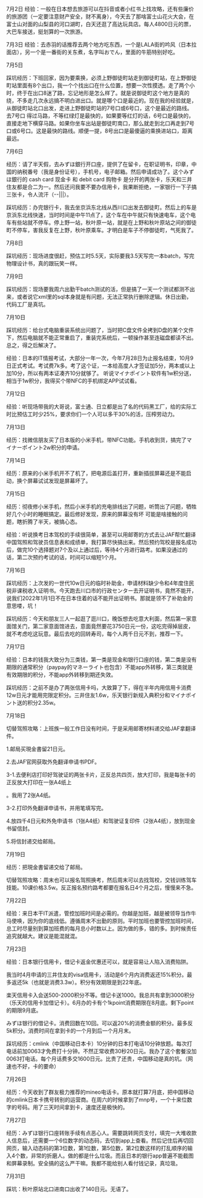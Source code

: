 7月2日
经验：一般在日本想去旅游可以在抖音或者小红书上找攻略，还有些廉价的旅游团（一定要注意财产安全，财不离身），今天去了那啥富士山花火大会，在富士山对面的山梨县的河口湖町，白天还逛了高达玩具店。每人4800日元的票，大巴车接送，挺划算的一次旅游。  



7月3日
经验：去赤羽的话推荐去两个地方吃东西，一个是LALA街的吟风（日本拉面店），另一个是一番街的关东煮，名字叫おでん，里面的牛筋特别好吃。



7月5日

踩坑经历：下班回家，因为要乘换，必须上野御徒町站走到御徒町站，在上野御徒町站里面有8个出口，我一个个找出口在什么位置，想要一次性摸透。走了两个小时，终于在出口8迷了路，忘记地形是怎么样了。就是说御徒町这个地方是真的绕，不多走几次永远搞不明白进出口。就是哪个口是最近的。现在我的经验就是，从御徒町站北口出发，走进上野御徒町站的7号口或6号口，这个是最近的路线。去7号口 得过马路，不等红绿灯是最快的，如果要等红灯的话，6号口是最快的，直接走地下横穿马路。如果你坐车出站是御徒町南口，那么就走到北口再走到7号口或6号口。这是最快的路线。顺便一提，8号出口是最傻逼的乘换进站口，距离最远。



7月6日

经历：请了半天假，去みずほ銀行开口座，提供了在留卡，在职证明书，印章，中国的纳税番号（我是身份证号），手机号，电子邮箱。然后申请成功了。这个みずほ銀行的 cash card 现金卡 和 debit card 购物卡 是分开的两张卡，乐天和三井住友都是合二为一。然后还问我要不要办信用卡，我果断拒绝，一家银行一下子搞三张卡，令人流汗（--|||）。

踩坑经历：办完银行卡，我去坐京浜东北线从西川口出发去御徒町。然后上的车是京浜东北线快速，当时时间是中午11点了，这个车在中午就只有快速电车，这个电车有些站就不停车。停上野一站，秋叶原一站，就是在上野和秋叶原站之间的御徒町不停车，害我反复在上野，秋叶原乘车。才明白是车子不停御徒町，气死我了。




7月8日

踩坑经历：现场进度很赶，预估工时5.5天，实际要我3.5天写完一本batch，写完物理设计书，真的跟玩笑一样。




7月9日

踩坑经历：现场要我周六出勤干batch测试的活，但是搞了一天一个测试都测不出来，或者说它xml里的sql本身就是有问题，无法正常执行删除逻辑。休日出勤，代码工厂是真坑。



7月10日

踩坑经历：给台式电脑重装系统出问题了，当时把C盘文件全拷到D盘的某个文件下，然后电脑就不能正常重启了，重装完系统后，一顿操作甚至连磁盘都读不出。总之，得之后解决了。

经验：日本的IT情报考试，大部分一年一次，今年7月28日为止报名结束，10月9日正式考试。考试费7k多。考了这个证，一本给高度人才签证加5分，两本或以上加10分，所以有两本证凑齐10分就够了。
      听说マイナポイント软件有1w积分送，相当于1w积分，我得买个带NFC的手机绑定APP试试看。



7月12日

经验：听现场带我的大哥说，富士通、日立都是出了名的代码黑工厂，给的实际工时比预估工时少25%，要求你们一个人可以多干30%的活，压榨劳动力。



7月13日

经历：找微信朋友买了日本版的小米手机，带NFC功能。手机收到货，搞完了マイナーポイント2w积分的申请。



7月14日

经历：原来的小米手机开不了机了，把电源后盖打开，重新插拔屏幕还是不能启动，换个屏幕试试发现是屏幕坏了。



7月15日

经历：彻夜修小米手机，然后小米手机的充电排线出了问题，听筒出了问题，牺牲好几个小时的睡眠搞定。最后修好发现，原来的屏幕没有坏 可能是啥接触的问题，瞎折腾了半天，被搞心态。

经验：听说换考日本驾校的手续很简单，甚至可以用邮寄的方式去让JAF帮忙翻译中国驾照和驾驶员信息表和成绩单，我打算尽快搞出来。然后预约驾校是报名成功后，做完10个选择题对7个及以上通过后，等待4个月进行路考。如果没通过的话，第二次预约考试的话，时间可以缩短1个月。



7月16日

踩坑经历：上次发的一世代10w日元的临时补助金，申请材料缺少令和4年度住民税非课税收入证明书。今天跑去川口市的行政センター去开证明书，竟然不能开，说我们2022年1月1日不在日本住着的话不能开出证明书。那就是领不了补助金的意思喽，坑！

踩坑经历：今天和朋友三人一起逛了逛川口，晚饭想去吃意大利面，然后第一家意面馆关门，第二家意面馆进去，意面竟然要花3750日元一份，这吃完得掉层皮，就不考虑吃这玩意。最后去吃的回转寿司，每个人两千日元不到，推荐一下。



7月17日

经验：日本的钱我大致分为三类钱，第一类是现金和银行口座的钱，第二类是没有期限的通常积分（paypay的マネーライト也包含）不能app外转移，第三类就是有效期限的积分，不能app外转移到期还失效。

踩坑经历：之前不是办了两张信用卡吗，大致算了下，得在半年内用信用卡消费12w日元才能用完限定积分。三井住友1.6w，乐天银行新规入典积分和マイナポイント送的积分2.35w。



7月18日

切替驾照攻略：上班族一般工作日没有时间，于是采用邮寄材料递交给JAF拿翻译件。

1.邮局买現金書留21日元。

2.去JAF官网获取外免翻译申请书PDF。

3-1.去便利店打印好驾驶证的两张卡片，正反总共四页，放大打印，我是每张卡的正反放大打印在一张A4纸上

。我用了2张A4纸。

3-2.打印外免翻译申请书，并用笔填写完。

4.放四千4日元和外免申请书（1张A4纸）和驾驶证复印件（2张A4纸），放到现金书留信封。

5.将信封递交给邮局。



7月19日

经历：把現金書留递交给了邮局。

切替驾照攻略：周末也可以报名驾照换考，然后周末可以去找驾校，交钱训练驾车技能。10课价格3.5w。反正报名预约路考都要在报名日4个月之后，慢慢来不急。



7月22日

经验：来日本干IT派遣，管控加班时间是必需的。你越是加班，越是被领导当作牛马使唤，因为你的底线低。遵循周末不出勤的原则。平时加班也要管控加班时间，总工时尽量别到算加班费的每月总小时数以上。因为做的多，错的多。到时候责任追究就越大。建议是能混就混。



7月23日

经验：日本银行信用卡，借记卡返金优惠还可以，就是容易让人陷入消费陷阱。

我当时4月申请的三井住友的visa信用卡，活动是6个月内消费返还15%积分。最多返还5k（也就是消费3.3w）。积分有效期限是到22年底。

楽天信用卡入会送500-2000积分不等。借记卡送1000。我总共有拿到3000积分（乐天的信用卡加借记卡）。6月办的卡有个1kpoint消费期限在8月底。剩下point的期限9月底。

みずほ银行的借记卡。消费回数在10回。可以返20%的消费金额的积分。最多反5k积分。消费时间在拿到卡的一个月到后一个月月末。

踩坑经历：cmlink（中国移动日本卡）10分钟的日本打电话10分钟放题。每次打电话前加0063才免费打十分钟。不然正常收费30秒20日元。我办了这个套餐没加0063打电话。每个月话费多交1600日元。比贵了还贵，中国移动是真的坑。（网速也不好，卡的要命）



7月26日

经历：今天收到了群友极力推荐的mineo电话卡。原本就打算7月底，把中国移动的cmlink日本卡携号转别的运营商。在周六的时候拿到了mnp号，一个十来位数字的号码。用了三天时间拿到卡，速度还是极快的。



7月27日

经历：みずほ银行口座转账手续有点恶心人。需要跳转网页支付，填完一大堆收款人信息后，还需要一个6位数字的动态码，去切到app上查看。然后记住后再切回网页，输入动态码的第3位数，第1位数，第5位数，第2位数这样的打乱顺序的输入4个数，非常的折磨人。做的都是什么垃圾。而且日本的银行app普遍不能截图和屏幕录制。安全搞的这么严干嘛。我都不能给别人看付钱记录，真垃圾。



7月31日

踩坑：秋叶原站北口进南口出收了140日元。无语了。